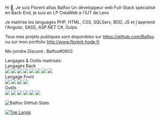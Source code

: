 Hi 👋, Je suis Florent allias Balfoo
Un développeur web Full-Stack spécialisé en Back-End, je suis en LP CréaWeb à l'IUT de Lens

Je maitrise les languages PHP, HTML, CSS, SQLServ, BDD, JS et j'apprend l'Angular, SASS, ASP.NET C#, Gulps  

Tous mes projets publiques sont disponibles sur https://github.com/Balfoo ou sur mon portfolio http://www.florent-hode.fr 

Me joindre Discord : Balfoo#0903


Langages & Outils maitrisés:
</br>
Langages Back
</br>
![](https://img.shields.io/badge/Code-PHP-informational?style=flat&logo=PHP&color=61DAFB)
![](https://img.shields.io/badge/Code-JavaScript-informational?style=flat&logo=JavaScript&color=F7DF1E)
![](https://img.shields.io/badge/Code-HTML5-informational?style=flat&logo=HTML5&color=E34F26)
![](https://img.shields.io/badge/Code-MySQL-informational?style=flat&logo=MySQL&color=336791)
![](https://img.shields.io/badge/Code-Laravel-informational?style=flat&logo=Laravel&color=FF0000)
![](https://img.shields.io/badge/Code-SQLite-informational?style=flat&logo=SQLite&color=003B57)
![](https://img.shields.io/badge/Code-Angular-informational?style=flat&logo=Angular&color=BB0B0B)
![](https://img.shields.io/badge/Code-ASP.NET-informational?style=flat&logo=ASP.NET&color=#FF8A2BE2)
</br>
Langage Front 
</br>
![](https://img.shields.io/badge/Style-Bootstrap-informational?style=flat&logo=Bootstrap&color=7952B3)
![](https://img.shields.io/badge/Style-CSS3-informational?style=flat&logo=CSS3&color=1572B6)
![](https://img.shields.io/badge/Code-Sass-informational?style=flat&logo=sass&color=#2962ff)
![](https://img.shields.io/badge/Code-Gulp-informational?style=flat&logo=Gulp&color=#F05032)
</br>
Outils
</br>
![](https://img.shields.io/badge/Tools-Figma-informational?style=flat&logo=Figma&color=F24E1E)
![](https://img.shields.io/badge/Tools-Git-informational?style=flat&logo=Git&color=F05032)
![](https://img.shields.io/badge/Tools-SQLServ-informational?style=flat&logo=SQL&color=F05032)
![](https://img.shields.io/badge/Tools-MySQL-informational?style=flat&logo=MySQL&color=F05032)
![](https://img.shields.io/badge/Tools-GitHub-informational?style=flat&logo=GitHub&color=181717)
![](https://img.shields.io/badge/Tools-GitLab-informational?style=flat&logo=GitLab&color=FF6600)



![Balfoo GitHub Stats](https://github-readme-stats.vercel.app/api?username=Balfoo&show_icons=true)

[![Top Langs](https://github-readme-stats.vercel.app/api/top-langs/?username=Balfoo&layout=compact)](https://github.com/Balfoo)
